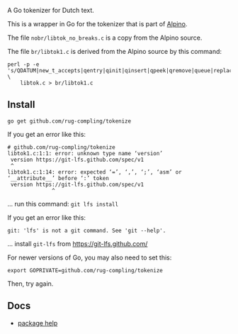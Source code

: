 A Go tokenizer for Dutch text.

This is a wrapper in Go for the tokenizer that is part of [Alpino](http://www.let.rug.nl/vannoord/alp/Alpino/).

The file `nobr/libtok_no_breaks.c` is a copy from the Alpino source.

The file `br/libtok1.c` is derived from the Alpino source by this command:

    perl -p -e 's/QDATUM|new_t_accepts|qentry|qinit|qinsert|qpeek|qremove|queue|replace_from_queue|resize_buf|t_accepts|transition_struct|trans|unknown_symbol/$&1/g' \
        libtok.c > br/libtok1.c

## Install

    go get github.com/rug-compling/tokenize

If you get an error like this:

    # github.com/rug-compling/tokenize
    libtok1.c:1:1: error: unknown type name ‘version’
     version https://git-lfs.github.com/spec/v1
     ^
    libtok1.c:1:14: error: expected ‘=’, ‘,’, ‘;’, ‘asm’ or ‘__attribute__’ before ‘:’ token
     version https://git-lfs.github.com/spec/v1
                  ^

... run this command: `git lfs install`

If you get an error like this:

    git: 'lfs' is not a git command. See 'git --help'.

... install `git-lfs` from https://git-lfs.github.com/

For newer versions of Go, you may also need to set this:

    export GOPRIVATE=github.com/rug-compling/tokenize

Then, try again.

## Docs

 * [package help](https://pkg.go.dev/github.com/rug-compling/tokenize)
